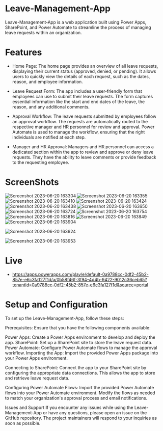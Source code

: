 # Leave-Management-App
Leave-Management-App is a web application built using Power Apps, SharePoint, and Power Automate to streamline the process of managing leave requests within an organization.

# Features
- Home Page: The home page provides an overview of all leave requests, displaying their current status (approved, denied, or pending). It allows users to quickly view the details of each request, such as the dates, reason, and employee information.

- Leave Request Form: The app includes a user-friendly form that employees can use to submit their leave requests. The form captures essential information like the start and end dates of the leave, the reason, and any additional comments.

- Approval Workflow: The leave requests submitted by employees follow an approval workflow. The requests are automatically routed to the respective manager and HR personnel for review and approval. Power Automate is used to manage the workflow, ensuring that the right individuals are notified at each step.

- Manager and HR Approval: Managers and HR personnel can access a dedicated section within the app to review and approve or deny leave requests. They have the ability to leave comments or provide feedback to the requesting employee.

# ScreenShots
![Screenshot 2023-06-20 163304](https://github.com/Rutuj99/Leave-Management-App---Power-Apps/assets/55624994/414ce207-3631-40bb-99aa-d119737fdbc4)
![Screenshot 2023-06-20 163355](https://github.com/Rutuj99/Leave-Management-App---Power-Apps/assets/55624994/97037539-da67-4309-9255-593add5ad195)
![Screenshot 2023-06-20 163410](https://github.com/Rutuj99/Leave-Management-App---Power-Apps/assets/55624994/c1fbb9dc-5746-47a4-bff9-81329e994491)
![Screenshot 2023-06-20 163424](https://github.com/Rutuj99/Leave-Management-App---Power-Apps/assets/55624994/13d88ad7-b9b4-4b19-9c84-969b13d61e05)
![Screenshot 2023-06-20 163438](https://github.com/Rutuj99/Leave-Management-App---Power-Apps/assets/55624994/0a044ed9-24d7-44c2-9f2b-310c55673c9f)
![Screenshot 2023-06-20 163650](https://github.com/Rutuj99/Leave-Management-App---Power-Apps/assets/55624994/f01c3456-0a22-4f35-89f6-046aa758ede5)
![Screenshot 2023-06-20 163724](https://github.com/Rutuj99/Leave-Management-App---Power-Apps/assets/55624994/604be8eb-e210-4e87-82c9-f2d8bb7a64bc)
![Screenshot 2023-06-20 163754](https://github.com/Rutuj99/Leave-Management-App---Power-Apps/assets/55624994/6bfaf82d-fdc3-48bf-bc8b-2d908d3ea586)
![Screenshot 2023-06-20 163816](https://github.com/Rutuj99/Leave-Management-App---Power-Apps/assets/55624994/1b3fef4d-a83b-4956-8c63-30f20f03fa7f)
![Screenshot 2023-06-20 163849](https://github.com/Rutuj99/Leave-Management-App---Power-Apps/assets/55624994/7a95c243-9d4d-4d1e-ae42-78f01440b10c)
![Screenshot 2023-06-20 163904](https://github.com/Rutuj99/Leave-Management-App---Power-Apps/assets/55624994/3a4a855a-0a27-48ac-b91f-6d10b0faa531)

![Screenshot 2023-06-20 163924](https://github.com/Rutuj99/Leave-Management-App---Power-Apps/assets/55624994/b153dc32-4cda-48ec-a932-ed37bb426345)

![Screenshot 2023-06-20 163953](https://github.com/Rutuj99/Leave-Management-App---Power-Apps/assets/55624994/b2e2f148-cc60-4474-bdf1-f45910ae5c45)

# Live 
- https://apps.powerapps.com/play/e/default-0a9788cc-0df2-45b2-857e-e6c3fa127f1d/a/0b58f46f-3f94-4d4b-9422-9012c36ceb65?tenantId=0a9788cc-0df2-45b2-857e-e6c3fa127f1d&source=portal
# Setup and Configuration
To set up the Leave-Management-App, follow these steps:

Prerequisites: Ensure that you have the following components available:

Power Apps: Create a Power Apps environment to develop and deploy the app.
SharePoint: Set up a SharePoint site to store the leave request data.
Power Automate: Configure Power Automate flows to manage the approval workflow.
Importing the App: Import the provided Power Apps package into your Power Apps environment.

Connecting to SharePoint: Connect the app to your SharePoint site by configuring the appropriate data connections. This allows the app to store and retrieve leave request data.

Configuring Power Automate Flows: Import the provided Power Automate flows into your Power Automate environment. Modify the flows as needed to match your organization's approval process and email notifications.




Issues and Support
If you encounter any issues while using the Leave-Management-App or have any questions, please open an issue on the GitHub repository. The project maintainers will respond to your inquiries as soon as possible.


